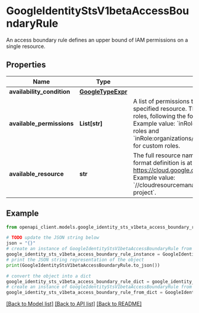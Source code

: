 # GoogleIdentityStsV1betaAccessBoundaryRule

An access boundary rule defines an upper bound of IAM permissions on a single resource.

## Properties

Name | Type | Description | Notes
------------ | ------------- | ------------- | -------------
**availability_condition** | [**GoogleTypeExpr**](GoogleTypeExpr.md) |  | [optional] 
**available_permissions** | **List[str]** | A list of permissions that may be allowed for use on the specified resource. The only supported values in the list are IAM roles, following the format of google.iam.v1.Binding.role. Example value: &#x60;inRole:roles/logging.viewer&#x60; for predefined roles and &#x60;inRole:organizations/{ORGANIZATION_ID}/roles/logging.viewer&#x60; for custom roles. | [optional] 
**available_resource** | **str** | The full resource name of a Google Cloud resource entity. The format definition is at https://cloud.google.com/apis/design/resource_names. Example value: &#x60;//cloudresourcemanager.googleapis.com/projects/my-project&#x60;. | [optional] 

## Example

```python
from openapi_client.models.google_identity_sts_v1beta_access_boundary_rule import GoogleIdentityStsV1betaAccessBoundaryRule

# TODO update the JSON string below
json = "{}"
# create an instance of GoogleIdentityStsV1betaAccessBoundaryRule from a JSON string
google_identity_sts_v1beta_access_boundary_rule_instance = GoogleIdentityStsV1betaAccessBoundaryRule.from_json(json)
# print the JSON string representation of the object
print(GoogleIdentityStsV1betaAccessBoundaryRule.to_json())

# convert the object into a dict
google_identity_sts_v1beta_access_boundary_rule_dict = google_identity_sts_v1beta_access_boundary_rule_instance.to_dict()
# create an instance of GoogleIdentityStsV1betaAccessBoundaryRule from a dict
google_identity_sts_v1beta_access_boundary_rule_from_dict = GoogleIdentityStsV1betaAccessBoundaryRule.from_dict(google_identity_sts_v1beta_access_boundary_rule_dict)
```
[[Back to Model list]](../README.md#documentation-for-models) [[Back to API list]](../README.md#documentation-for-api-endpoints) [[Back to README]](../README.md)


